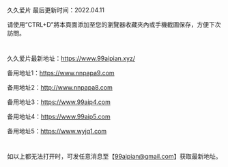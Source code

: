 久久爱片 最后更新时间：2022.04.11

请使用“CTRL+D”將本頁面添加至您的瀏覽器收藏夾內或手機截圖保存，方便下次訪問。
#
久久爱片最新地址：https://www.99aipian.xyz/


备用地址1：https://www.nnpapa9.com

备用地址2：http://www.nnpapa8.com

备用地址3：https://www.99aip4.com

备用地址4：https://www.99aip5.com

备用地址5：https://www.wyjq1.com
#
如以上都无法打开时，可发任意消息至【99aipian@gmail.com】获取最新地址。

